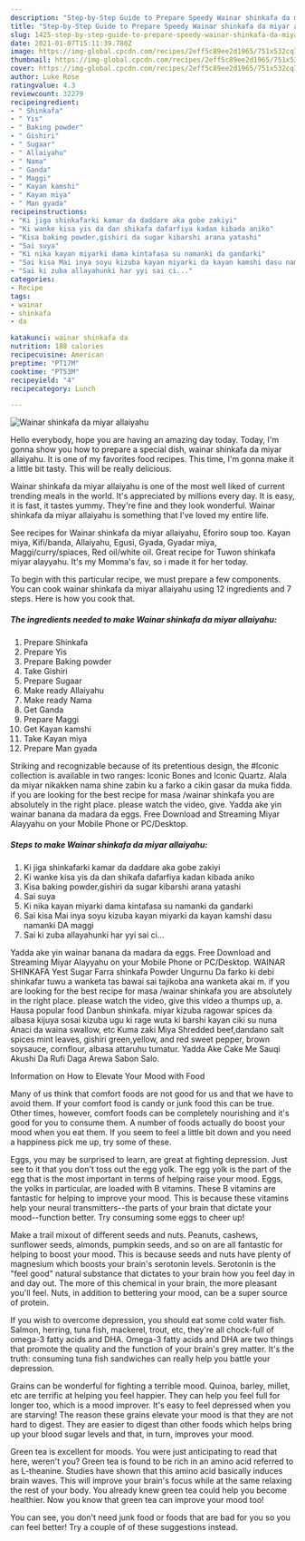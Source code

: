 ```yaml
---
description: "Step-by-Step Guide to Prepare Speedy Wainar shinkafa da miyar allaiyahu"
title: "Step-by-Step Guide to Prepare Speedy Wainar shinkafa da miyar allaiyahu"
slug: 1425-step-by-step-guide-to-prepare-speedy-wainar-shinkafa-da-miyar-allaiyahu
date: 2021-01-07T15:11:39.780Z
image: https://img-global.cpcdn.com/recipes/2eff5c89ee2d1965/751x532cq70/wainar-shinkafa-da-miyar-allaiyahu-recipe-main-photo.jpg
thumbnail: https://img-global.cpcdn.com/recipes/2eff5c89ee2d1965/751x532cq70/wainar-shinkafa-da-miyar-allaiyahu-recipe-main-photo.jpg
cover: https://img-global.cpcdn.com/recipes/2eff5c89ee2d1965/751x532cq70/wainar-shinkafa-da-miyar-allaiyahu-recipe-main-photo.jpg
author: Luke Rose
ratingvalue: 4.3
reviewcount: 32279
recipeingredient:
- " Shinkafa"
- " Yis"
- " Baking powder"
- " Gishiri"
- " Sugaar"
- " Allaiyahu"
- " Nama"
- " Ganda"
- " Maggi"
- " Kayan kamshi"
- " Kayan miya"
- " Man gyada"
recipeinstructions:
- "Ki jiga shinkafarki kamar da daddare aka gobe zakiyi"
- "Ki wanke kisa yis da dan shikafa dafarfiya kadan kibada aniko"
- "Kisa baking powder,gishiri da sugar kibarshi arana yatashi"
- "Sai suya"
- "Ki nika kayan miyarki dama kintafasa su namanki da gandarki"
- "Sai kisa Mai inya soyu kizuba kayan miyarki da kayan kamshi dasu namanki DA maggi"
- "Sai ki zuba allayahunki har yyi sai ci..."
categories:
- Recipe
tags:
- wainar
- shinkafa
- da

katakunci: wainar shinkafa da 
nutrition: 188 calories
recipecuisine: American
preptime: "PT17M"
cooktime: "PT53M"
recipeyield: "4"
recipecategory: Lunch

---
```



![Wainar shinkafa da miyar allaiyahu](https://img-global.cpcdn.com/recipes/2eff5c89ee2d1965/751x532cq70/wainar-shinkafa-da-miyar-allaiyahu-recipe-main-photo.jpg)

Hello everybody, hope you are having an amazing day today. Today, I'm gonna show you how to prepare a special dish, wainar shinkafa da miyar allaiyahu. It is one of my favorites food recipes. This time, I'm gonna make it a little bit tasty. This will be really delicious.

Wainar shinkafa da miyar allaiyahu is one of the most well liked of current trending meals in the world. It's appreciated by millions every day. It is easy, it is fast, it tastes yummy. They're fine and they look wonderful. Wainar shinkafa da miyar allaiyahu is something that I've loved my entire life.

See recipes for Wainar shinkafa da miyar allaiyahu, Eforiro soup too. Kayan miya, Kifi/banda, Allaiyahu, Egusi, Gyada, Gyadar miya, Maggi/curry/spiaces, Red oil/white oil. Great recipe for Tuwon shinkafa miyar alayyahu. It&#39;s my Momma&#39;s fav, so i made it for her today.


To begin with this particular recipe, we must prepare a few components. You can cook wainar shinkafa da miyar allaiyahu using 12 ingredients and 7 steps. Here is how you cook that.

<!--inarticleads1-->

##### The ingredients needed to make Wainar shinkafa da miyar allaiyahu:

1. Prepare  Shinkafa
1. Prepare  Yis
1. Prepare  Baking powder
1. Take  Gishiri
1. Prepare  Sugaar
1. Make ready  Allaiyahu
1. Make ready  Nama
1. Get  Ganda
1. Prepare  Maggi
1. Get  Kayan kamshi
1. Take  Kayan miya
1. Prepare  Man gyada


Striking and recognizable because of its pretentious design, the #Iconic collection is available in two ranges: Iconic Bones and Iconic Quartz. Alala da miyar nikakken nama shine zabin ku a farko a cikin gasar da muka fidda. if you are looking for the best recipe for masa /wainar shinkafa you are absolutely in the right place. please watch the video, give. Yadda ake yin wainar banana da madara da eggs. Free Download and Streaming Miyar Alayyahu on your Mobile Phone or PC/Desktop. 

<!--inarticleads2-->

##### Steps to make Wainar shinkafa da miyar allaiyahu:

1. Ki jiga shinkafarki kamar da daddare aka gobe zakiyi
1. Ki wanke kisa yis da dan shikafa dafarfiya kadan kibada aniko
1. Kisa baking powder,gishiri da sugar kibarshi arana yatashi
1. Sai suya
1. Ki nika kayan miyarki dama kintafasa su namanki da gandarki
1. Sai kisa Mai inya soyu kizuba kayan miyarki da kayan kamshi dasu namanki DA maggi
1. Sai ki zuba allayahunki har yyi sai ci...


Yadda ake yin wainar banana da madara da eggs. Free Download and Streaming Miyar Alayyahu on your Mobile Phone or PC/Desktop. WAINAR SHINKAFA Yest Sugar Farra shinkafa Powder Ungurnu Da farko ki debi shinkafar tuwu a wanketa tas bawai sai tajikoba ana wanketa akai m. if you are looking for the best recipe for masa /wainar shinkafa you are absolutely in the right place. please watch the video, give this video a thumps up, a. Hausa popular food Danbun shinkafa. miyar kizuba ragowar spices da albasa kijuya sosai kizuba ugu ki rage wuta ki barshi kayan ciki su nuna Anaci da waina swallow, etc Kuma zaki Miya Shredded beef,dandano salt spices mint leaves, gishiri green,yellow, and red sweet pepper, brown soysauce, cornflour, albasa attaruhu tumatur. Yadda Ake Cake Me Sauqi Akushi Da Rufi Daga Arewa Sabon Salo. 

Information on How to Elevate Your Mood with Food


Many of us think that comfort foods are not good for us and that we have to avoid them. If your comfort food is candy or junk food this can be true. Other times, however, comfort foods can be completely nourishing and it's good for you to consume them. A number of foods actually do boost your mood when you eat them. If you seem to feel a little bit down and you need a happiness pick me up, try some of these.

Eggs, you may be surprised to learn, are great at fighting depression. Just see to it that you don't toss out the egg yolk. The egg yolk is the part of the egg that is the most important in terms of helping raise your mood. Eggs, the yolks in particular, are loaded with B vitamins. These B vitamins are fantastic for helping to improve your mood. This is because these vitamins help your neural transmitters--the parts of your brain that dictate your mood--function better. Try consuming some eggs to cheer up!

Make a trail mixout of different seeds and nuts. Peanuts, cashews, sunflower seeds, almonds, pumpkin seeds, and so on are all fantastic for helping to boost your mood. This is because seeds and nuts have plenty of magnesium which boosts your brain's serotonin levels. Serotonin is the "feel good" natural substance that dictates to your brain how you feel day in and day out. The more of this chemical in your brain, the more pleasant you'll feel. Nuts, in addition to bettering your mood, can be a super source of protein.

If you wish to overcome depression, you should eat some cold water fish. Salmon, herring, tuna fish, mackerel, trout, etc, they're all chock-full of omega-3 fatty acids and DHA. Omega-3 fatty acids and DHA are two things that promote the quality and the function of your brain's grey matter. It's the truth: consuming tuna fish sandwiches can really help you battle your depression. 

Grains can be wonderful for fighting a terrible mood. Quinoa, barley, millet, etc are terrific at helping you feel happier. They can help you feel full for longer too, which is a mood improver. It's easy to feel depressed when you are starving! The reason these grains elevate your mood is that they are not hard to digest. They are easier to digest than other foods which helps bring up your blood sugar levels and that, in turn, improves your mood.

Green tea is excellent for moods. You were just anticipating to read that here, weren't you? Green tea is found to be rich in an amino acid referred to as L-theanine. Studies have shown that this amino acid basically induces brain waves. This will improve your brain's focus while at the same relaxing the rest of your body. You already knew green tea could help you become healthier. Now you know that green tea can improve your mood too!

You can see, you don't need junk food or foods that are bad for you so you can feel better! Try  a  couple of  of  these  suggestions  instead.

